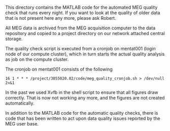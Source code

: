This directory contains the MATLAB code for the automated MEG
quality check that runs every night. If you want to look at the quality
of older data that is not present here any more, please ask Robert.

All MEG data is archived from the MEG acquisition computer to the data
repository and copied to a project directory on our network attached
central storage.

The quality check script is executed from a cronjob on mentat001 (login
node of our compute cluster), which in turn starts the actual quality
analysis as job on the compute cluster.

The cronjob on mentat001 consists of the following

````
16 1 * * * /project/3055020.02/code/meg_quality_cronjob.sh > /dev/null 2>&1
````

In the past we used Xvfb in the shell script to ensure that all figures
draw correctly. That is now not working any more, and the figures are
not created automatically.

In addition to the MATLAB code for the automatic quality checks, there is code
that has been written to act upon data quality issues reported by the MEG user
base.
